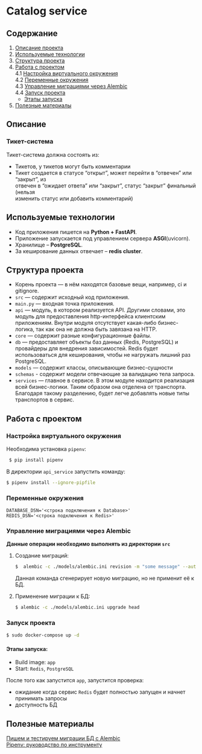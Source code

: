 # Catalog service

## Содержание
1. [Описание проекта](#описание)
2. [Используемые технологии](#используемые-технологии)
3. [Структура проекта](#структура-проекта)
4. [Работа с проектом](#работа-с-проектом)  
4.1 [Настройка виртуального окружения](#настройка-виртуального-окружения)    
4.2 [Переменные окружения](#переменные-окружения)  
4.3 [Управление миграциями через Alembic](#управление-миграциями-через-Alembic)  
4.4 [Запуск проекта](#запуск-проекта)  
    * [Этапы запуска](#этапы-запуска)  
5. [Полезные материалы](#полезные-материалы)


## Описание 
### Тикет-система
Тикет-система должна состоять из:  
* Тикетов, у тикетов могут быть комментарии
* Тикет создается в статусе “открыт”, может перейти в “отвечен” или “закрыт”, из  
отвечен в “ожидает ответа” или “закрыт”, статус “закрыт” финальный (нельзя  
изменить статус или добавить комментарий)  

## Используемые технологии
* Код приложения пишется на **Python + FastAPI**. 
* Приложение запускается под управлением сервера **ASGI**(uvicorn). 
* Хранилище – **PostgreSQL**. 
* За кеширование данных отвечает – **redis cluster**. 

## Структура проекта
* Корень проекта — в нём находятся базовые вещи, например, ci и gitignore.
* `src` — содержит исходный код приложения.
* `main.py` — входная точка приложения.
* `api` — модуль, в котором реализуется API. Другими словами, 
  это модуль для предоставления http-интерфейса клиентским приложениям. 
  Внутри модуля отсутствует какая-либо бизнес-логика, так как она не должна быть завязана на HTTP.
* `core` — содержит разные конфигурационные файлы.
* `db` — предоставляет объекты баз данных (Redis, PostgreSQL) и провайдеры для внедрения зависимостей. 
  Redis будет использоваться для кеширования, чтобы не нагружать лишний раз PostgreSQL.
* `models` — содержит классы, описывающие бизнес-сущности
* `schemas` - содержит модели отвечающие за валидацию тела запроса.
* `services` — главное в сервисе. В этом модуле находится реализация всей бизнес-логики. 
  Таким образом она отделена от транспорта. Благодаря такому разделению,  будет легче добавлять новые типы транспортов в сервис. 

## Работа с проектом

### Настройка виртуального окружения
Необходима установка `pipenv`:
```bash
 $ pip install pipenv
```
В директории `api_service` запустить команду:
```bash
$ pipenv install --ignore-pipfile
```

### Переменные окружения
```dotenv
DATABASE_DSN='<строка подключения к Database>'
REDIS_DSN='<строка подключения к Redis>'
```

### Управление миграциями через Alembic

**Данные операции необходимо выполнять из директории `src`**

1. Создание миграций:
   ```bash
   $  alembic -c ./models/alembic.ini revision -m "some message" --autogenerate
   ```
   Данная команда сгенерирует новую миграцию, но не применит её к БД.
   
2. Применение миграции к БД:
   ```bash
   $ alembic -c ./models/alembic.ini upgrade head
   ```

### Запуск проекта
```bash
$ sudo docker-compose up -d
```
#### Этапы запуска:  
* Build image: `app`  
* Start: `Redis`, `PostgreSQL`  

После того как запустится `app`, запустится проверка:  
* ожидание когда сервис `Redis` будет полностью запущен и начнет принимать запросы  
* доступность БД

## Полезные материалы

[Пишем и тестируем миграции БД с Alembic](https://habr.com/ru/company/yandex/blog/511892/)  
[Pipenv: руководство по инструменту](https://webdevblog.ru/pipenv-rukovodstvo-po-novomu-instrumentu-python/)
